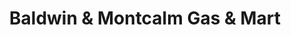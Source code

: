 ---
title: "Baldwin & Montcalm Gas & Mart"
url: /pontiac/baldwin-and-montcalm-gas-and-mart/
shop: convenience
---